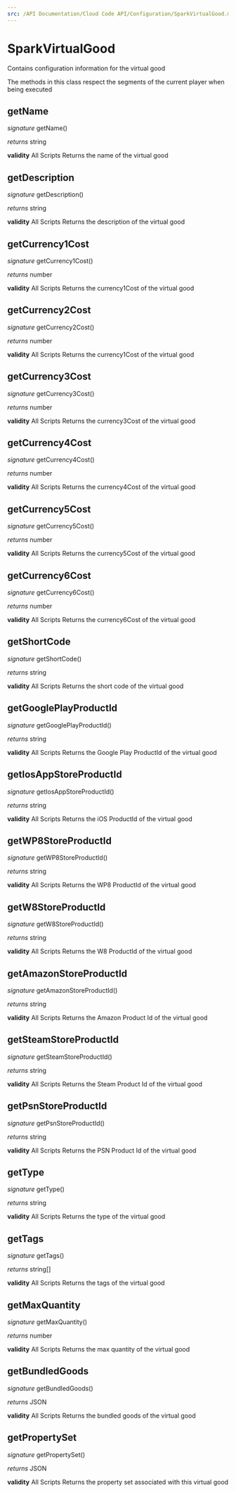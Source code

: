 ```yaml
---
src: /API Documentation/Cloud Code API/Configuration/SparkVirtualGood.md
---
```


# SparkVirtualGood

Contains configuration information for the virtual good

The methods in this class respect the segments of the current player when being executed


## getName
_signature_ getName()</p>
_returns_ string</p>
<b>validity</b> All Scripts
Returns the name of the virtual good

## getDescription
_signature_ getDescription()</p>
_returns_ string</p>
<b>validity</b> All Scripts
Returns the description of the virtual good

## getCurrency1Cost
_signature_ getCurrency1Cost()</p>
_returns_ number</p>
<b>validity</b> All Scripts
Returns the currency1Cost of the virtual good

## getCurrency2Cost
_signature_ getCurrency2Cost()</p>
_returns_ number</p>
<b>validity</b> All Scripts
Returns the currency1Cost of the virtual good

## getCurrency3Cost
_signature_ getCurrency3Cost()</p>
_returns_ number</p>
<b>validity</b> All Scripts
Returns the currency3Cost of the virtual good

## getCurrency4Cost
_signature_ getCurrency4Cost()</p>
_returns_ number</p>
<b>validity</b> All Scripts
Returns the currency4Cost of the virtual good

## getCurrency5Cost
_signature_ getCurrency5Cost()</p>
_returns_ number</p>
<b>validity</b> All Scripts
Returns the currency5Cost of the virtual good

## getCurrency6Cost
_signature_ getCurrency6Cost()</p>
_returns_ number</p>
<b>validity</b> All Scripts
Returns the currency6Cost of the virtual good

## getShortCode
_signature_ getShortCode()</p>
_returns_ string</p>
<b>validity</b> All Scripts
Returns the short code of the virtual good

## getGooglePlayProductId
_signature_ getGooglePlayProductId()</p>
_returns_ string</p>
<b>validity</b> All Scripts
Returns the Google Play ProductId of the virtual good

## getIosAppStoreProductId
_signature_ getIosAppStoreProductId()</p>
_returns_ string</p>
<b>validity</b> All Scripts
Returns the iOS ProductId of the virtual good

## getWP8StoreProductId
_signature_ getWP8StoreProductId()</p>
_returns_ string</p>
<b>validity</b> All Scripts
Returns the WP8 ProductId of the virtual good

## getW8StoreProductId
_signature_ getW8StoreProductId()</p>
_returns_ string</p>
<b>validity</b> All Scripts
Returns the W8 ProductId of the virtual good

## getAmazonStoreProductId
_signature_ getAmazonStoreProductId()</p>
_returns_ string</p>
<b>validity</b> All Scripts
Returns the Amazon Product Id of the virtual good

## getSteamStoreProductId
_signature_ getSteamStoreProductId()</p>
_returns_ string</p>
<b>validity</b> All Scripts
Returns the Steam Product Id of the virtual good

## getPsnStoreProductId
_signature_ getPsnStoreProductId()</p>
_returns_ string</p>
<b>validity</b> All Scripts
Returns the PSN Product Id of the virtual good

## getType
_signature_ getType()</p>
_returns_ string</p>
<b>validity</b> All Scripts
Returns the type of the virtual good

## getTags
_signature_ getTags()</p>
_returns_ string[]</p>
<b>validity</b> All Scripts
Returns the tags of the virtual good

## getMaxQuantity
_signature_ getMaxQuantity()</p>
_returns_ number</p>
<b>validity</b> All Scripts
Returns the max quantity of the virtual good

## getBundledGoods
_signature_ getBundledGoods()</p>
_returns_ JSON</p>
<b>validity</b> All Scripts
Returns the bundled goods of the virtual good

## getPropertySet
_signature_ getPropertySet()</p>
_returns_ JSON</p>
<b>validity</b> All Scripts
Returns the property set associated with this virtual good

